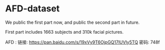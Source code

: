 # AFD-dataset
We public the first part now, and public the second part in future.

First part includes 1663 subjects and 310k facial pictures.

AFD : 链接: https://pan.baidu.com/s/19xVy9T6OjpGQ17lUVly5TQ 密码: 748f 
